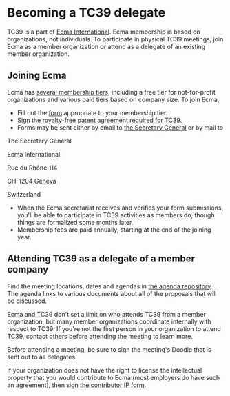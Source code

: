 # Becoming a TC39 delegate

TC39 is a part of [Ecma International](http://www.ecma-international.org/). Ecma membership is based on organizations, not individuals. To participate in physical TC39 meetings, join Ecma as a member organization or attend as a delegate of an existing member organization.

## Joining Ecma

Ecma has [several membership tiers](http://www.ecma-international.org/memento/join.htm), including a free tier for not-for-profit organizations and various paid tiers based on company size. To join Ecma,
- Fill out the [form](http://www.ecma-international.org/memento/join.htm) appropriate to your membership tier.
- Sign [the royalty-free patent agreement](http://ecma-international.org/memento/Policies/Registration%20Form%20for%20the%20Ecma%20Royalty%20Free%20(RF)%20Task%20Group%20(TG).pdf) required for TC39.
- Forms may be sent either by email to [the Secretary General](mailto:istvan@ecma-international.org) or by mail to

The Secretary General

Ecma International

Rue du Rhône 114

CH-1204 Geneva

Switzerland

- When the Ecma secretariat receives and verifies your form submissions, you'll be able to participate in TC39 activities as members do, though things are formalized some months later.
- Membership fees are paid annually, starting at the end of the joining year.

## Attending TC39 as a delegate of a member company

Find the meeting locations, dates and agendas in [the agenda repository](https://github.com/tc39/agendas/). The agenda links to various documents about all of the proposals that will be discussed.

Ecma and TC39 don't set a limit on who attends TC39 from a member organization, but many member organizations coordinate internally with respect to TC39. If you're not the first person in your organization to attend TC39, contact others before attending the meeting to learn more.

Before attending a meeting, be sure to sign the meeting's Doodle that is sent out to all delegates.

If your organization does not have the right to license the intellectual property that you would contribute to Ecma (most employers do have such an agreement), then sign [the contributor IP form](https://tc39.es/agreements/contributor/).
